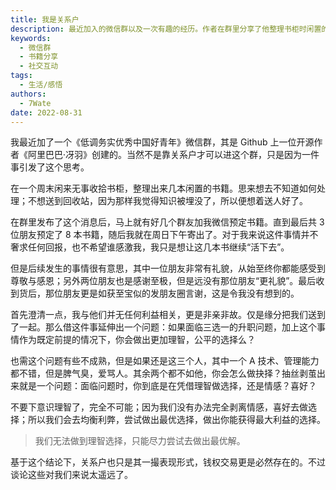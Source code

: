```yaml
---
title: 我是关系户
description: 最近加入的微信群以及一次有趣的经历。作者在群里分享了他整理书柜时闲置的书籍，并决定送给群友。这个举动引发了一些思考，特别是关于人与人之间的互动和选择。
keywords:
  - 微信群
  - 书籍分享
  - 社交互动
tags:
  - 生活/感悟
authors:
  - 7Wate
date: 2022-08-31
---
```


我最近加了一个《低调务实优秀中国好青年》微信群，其是 Github 上一位开源作者《阿里巴巴·冴羽》创建的。当然不是靠关系户才可以进这个群，只是因为一件事引发了这个思考。

在一个周末闲来无事收拾书柜，整理出来几本闲置的书籍。思来想去不知道如何处理；不想送到回收站，因为那样我觉得知识被埋没了，所以便想着送人好了。

在群里发布了这个消息后，马上就有好几个群友加我微信预定书籍。直到最后共 3 位朋友预定了 8 本书籍，随后我就在周日下午寄出了。对于我来说这件事情并不奢求任何回报，也不希望谁感激我，我只是想让这几本书继续“活下去”。

但是后续发生的事情很有意思，其中一位朋友非常有礼貌，从始至终你都能感受到尊敬与感恩；另外两位朋友也是感谢至极，但是远没有那位朋友“更礼貌”。最后收到货后，那位朋友更是如获至宝似的发朋友圈言谢，这是令我没有想到的。

首先澄清一点，我与他们并无任何利益相关，更是非亲非故。仅是缘分把我们送到了一起。那么借这件事延伸出一个问题：如果面临三选一的升职问题，加上这个事情作为既定前提的情况下，你会做出更加理智，公平的选择么？

也需这个问题有些不成熟，但是如果还是这三个人，其中一个 A 技术、管理能力都不错，但是脾气臭，爱骂人。其余两个都不如他，你会怎么做抉择？抽丝剥茧出来就是一个问题：面临问题时，你到底是在凭借理智做选择，还是情感？喜好？

不要下意识理智了，完全不可能；因为我们没有办法完全剥离情感，喜好去做选择；所以我们会去均衡利弊，尝试做出最优选择，做出你能获得最大利益的选择。

> 我们无法做到理智选择，只能尽力尝试去做出最优解。

基于这个结论下，关系户也只是其一撮表现形式，钱权交易更是必然存在的。不过谈论这些对我们来说太遥远了。
